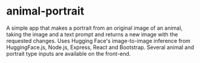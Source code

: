 # animal-portrait
A simple app that makes a portrait from an original image of an animal, taking the image and a text prompt and returns a new image with the requested changes. Uses Hugging Face's image-to-image inference from HuggingFace.js, Node.js, Express, React and Bootstrap. Several animal and portrait type inputs are available on the front-end.
